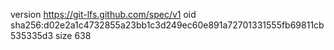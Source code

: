 version https://git-lfs.github.com/spec/v1
oid sha256:d02e2a1c4732855a23bb1c3d249ec60e891a72701331555fb69811cb535335d3
size 638
